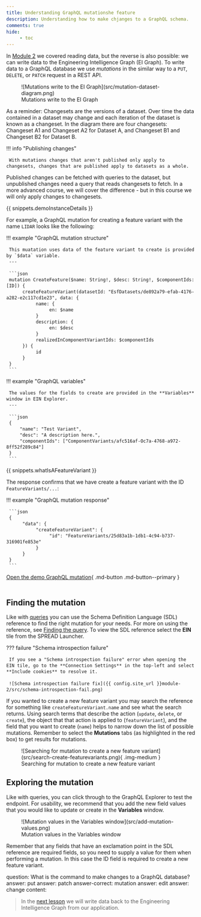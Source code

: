```yaml
---
title: Understanding GraphQL mutationshe feature 
description: Understanding how to make chjanges to a GraphQL schema.
comments: true
hide:
     - toc
---
```


In [Module 2](../module-2/querying-spread.md#finding-the-query) we covered reading data, but the reverse is also possible: we can write data to the Engineering Intelligence Graph (EI Graph). To write data to a GraphQL database we use _mutations_ in the similar way to a `PUT`, `DELETE`, or `PATCH` request in a REST API.

<figure markdown="span">
     ![Mutations write to the EI Graph](src/mutation-dataset-diagram.png)
     <figcaption>Mutations write to the EI Graph</figcaption>
</figure>

As a reminder: Changesets are the versions of a dataset. Over time the data contained in a dataset may change and each iteration of the dataset is known as a changeset. In the diagram there are four changesets: Changeset A1 and Changeset A2 for Dataset A, and Changeset B1 and Changeset B2 for Dataset B.

!!! info "Publishing changes"

     With mutations changes that aren't published only apply to changesets, changes that are published apply to datasets as a whole.

Published changes can be fetched with queries to the dataset, but unpublished changes need a query that reads changesets to fetch. In a more advanced course, we will cover the difference - but in this course we will only apply changes to changesets.

{{ snippets.demoInstanceDetails }}

For example, a GraphQL mutation for creating a feature variant with the name `LIDAR` looks like the following:

<div class='grid' markdown>

!!! example "GraphQL mutation structure"

     This muatation uses data of the feature variant to create is provided by `$data` variable.
     ---

     ```json
     mutation CreateFeature($name: String!, $desc: String!, $componentIds: [ID]) {
          createFeatureVariant(datasetId: "EsfDatasets/de892a79-efab-4176-a282-e2c117cd1e23", data: {
               name: {
                    en: $name
               }
               description: {
                    en: $desc
               }
               realizedInComponentVariantIds: $componentIds
          }) {
               id
          }
     }
     ```
     
!!! example "GraphQL variables"

     The values for the fields to create are provided in the **Variables** window in EIN Explorer.
     ---

     ```json
     {
	     "name": "Test Variant",
	     "desc": "A description here.",
	     "componentIds": ["ComponentVariants/afc516af-Oc7a-4768-a972-8ff52f289c84"]
     }
     ```
</div>

{{ snippets.whatIsAFeatureVariant }}

The response confirms that we have create a feature variant with the ID `FeatureVariants/...`:

<div class='grid' markdown>

!!! example "GraphQL mutation response"

     ```json
     {
          "data": {
               "createFeatureVariant": {
                    "id": "FeatureVariants/25d83a1b-1db1-4c94-b737-316901fe853e"
               }
          }
     }
     ```
</div>

[Open the demo GraphQL mutation](https://app.spread.ai/ein?explorerURLState=N4IgJg9gxgrgtgUwHYBcQC4RxighigSwiQAIBhAJwXwQDFqUYqAKAEiV0XRIGUUKCSAOYBCADQlWYBAGco3PgOHjJUCHAAOxZCgCSYGdwDaugCIBdAJQlgAHSS2UUKjXr4mCAGq4BuVMzB8XBkEPTBuWxAAURkAM1MgkJQZAHppAA4ATgAmXAB2TIBaBFjcACNCgBYARjyANkLcbPTs4uyoatqoMGqEbIBmSIlAvG47BxRHDi4be0d5lGRudk4EOcmUAF91x2k5AQ1CYjGdjaXJPahT7YnHFwAbAgAvBDBdJDJ1LSQdb19UfSGVRfbQAgzrTbWcYLAhgCH2TYgMQgABuPgI5XusgwIGhkxA0zWGBIkQAKrJ8WIduBZFdiZEAIIkS4HI6kAAWCCoADohtS1JpQWEZJFjJFPoKfqg-hjUKlcLEoABWap1BWFADyUDyuCq9XSjUyeVa6VisSV2VizUyUHSlUi5gRIE2QA){ .md-button .md-button--primary }
<br>
<br>

## Finding the mutation

Like with [queries](../module-2/querying-spread.md) you can use the Schema Definition Language (SDL) reference to find the right mutation for your needs. For more on using the reference, see [Finding the query](../module-2/querying-spread.md#finding-the-query). To view the SDL reference select the **EIN** tile from the SPREAD Launcher.

??? failure "Schema introspection failure"

     If you see a "Schema introspection failure" error when opening the EIN tile, go to the **Connection Settings** in the top-left and select **Include cookies** to resolve it.

     ![Schema introspection failure fix]({{ config.site_url }}module-2/src/schema-introspection-fail.png)

If you wanted to create a new feature variant you may search the reference for something like `createFeatureVariant.name` and see what the search returns. Using search terms that describe the action (`update`, `delete`, or `create`), the object that that action is applied to (`featureVariant`), and the field that you want to create (`name`) helps to narrow down the list of possible mutations. Remember to select the **Mutations** tabs (as highlighted in the red box) to get results for mutations.

<figure markdown="span">
     ![Searching for mutation to create a new feature variant](src/search-create-featurevariants.png){ .img-medium }
     <figcaption>Searching for mutation to create a new feature variant</figcaption>
</figure>

## Exploring the mutation

Like with queries, you can click through to the GraphQL Explorer to test the endpoint. For usability, we recommend that you add the new field values that you would like to update or create in the **Variables** window.

<figure markdown="span">
     ![Mutation values in the Variables window](src/add-mutation-values.png)
     <figcaption>Mutation values in the Variables window</figcaption>
</figure>

Remember that any fields that have an exclamation point in the SDL reference are required fields, so you need to supply a value for them when performing a mutation. In this case the ID field is required to create a new feature variant.

<?quiz?>
question: What is the command to make changes to a GraphQL database?
answer: put
answer: patch
answer-correct: mutation
answer: edit
answer: change
content:
<p></p>
<?/quiz?>

<blockquote class="next-lesson">In the <a href="creating-an-authoring-app.html">next lesson</a> we will write data back to the Engineering Intelligence Graph from our application.</blockquote>
